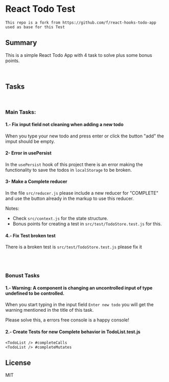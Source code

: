 # React Todo Test

```
This repo is a fork from https://github.com/f/react-hooks-todo-app used as base for this Test
```

## Summary
This is a simple React Todo App with 4 task to solve plus some bonus points.

<br />

## Tasks

<br />

### Main Tasks:

#### 1.- Fix input field not cleaning when adding a new todo
When you type your new todo and press enter or click the button "add" the imput should be empty.

#### 2- Error in usePersist
In the `usePersist` hook of this project there is an error making the functionality to save the todos in `localStorage` to be broken.

#### 3- Make a Complete reducer
In the file `src/reducer.js` please include a new reducer for "COMPLETE" and use the button already in the markup to use this reducer.

Notes:
 - Check `src/context.js` for the state structure.
  - Bonus points for creating a test in `src/test/TodoStore.test.js` for this.

#### 4.- Fix Test broken test
There is a broken test is `src/test/TodoStore.test.js` please fix it

<br />
<br />

### Bonust Tasks

#### 1.- Warning: A component is changing an uncontrolled input of type undefined to be controlled.
When you start typing in the input field `Enter new todo` you will get the warning mentioned in the title of this task.

Please solve this, a errors free console is a happy console!

#### 2.- Create Tests for new Complete behavior in TodoList.test.js
```
<TodoList /> #completeCalls
<TodoList /> #completeMutates
```

## License
MIT
